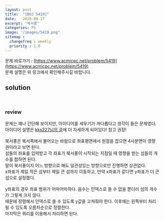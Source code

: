 ```yaml
---
layout: post
title:  "[BOJ 5419]"
date:   2020-08-17
excerpt: "북서풍"
categories: PS
image: "/images/5419.png"
sitemap :
  changefreq : weekly
  priority : 1.0
---
```


문제 바로가기 : [https://www.acmicpc.net/problem/5419](https://www.acmicpc.net/problem/5419)<br>
문제 설명은 위 링크에서 확인해주시길 바랍니다.
<br>
## solution
<script src="https://gist.github.com/yooniversal/cec5857a093168e385a00af45d25e67f.js"></script>
<br>

### review
문제는 꽤나 간단해 보이지만, 아이디어를 세우기가 까다롭다고 생각이 들은 문제였다.<br>
아이디어 설명은 [kks227님의 글](http://kks227.blog.me/220907708368)에 더 자세하게 되어있다! 참고 권장!<br>
<br>
북서풍은 북서쪽에서 불어오는 바람으로 좌표평면에서 원점을 잡으면 4사분면이 영향권이라고 보면 된다.<br>
섬들의 좌표를 입력받고 각 좌표가 북서풍이 시작되는 지점일 때 영향을 받는 섬들의 개수를 합하면 된다.<br>
말이 북서풍이지 어느 방향으로 해도 일관성있는 방향으로만 진행하면 상관없다.<br>
x좌표가 제일 작은 섬부터 제일 큰 섬까지 이동하고, 만약 x좌표가 같다면 y좌표가 더 큰 섬으로 설정했다.<br>
<br>
y좌표의 경우 좌표 범위가 어마어마하다. 음수는 인덱스로 쓸 수 없을 뿐더러 섬의 개수가 그렇게 크지 않다.<br>
때문에 정렬해서 인덱스로 쓸 수 있도록 y값을 고쳐줘야 한다. 이후에는 왼쪽부터 처리될 수 있도록 오름차순으로 정렬한다.<br>
마지막은 쿼리를 이용해서 처리하면 된다.


<script src="https://utteranc.es/client.js"
        repo="yooniversal/blog-comments"
        issue-term="pathname"
        theme="github-light"
        crossorigin="anonymous"
        async>
</script>
